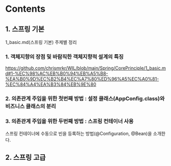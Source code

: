 # Contents

## 1. 스프링 기본

1_basic.md(스프링 기본) 주제별 정리 

### 1. 객체지향의 장점 및 바람직한 객체지향적 설계의 특징

https://github.com/chrismrkr/WIL/blob/main/Spring/CorePrinciple/1_basic.md#1-%EC%98%AC%EB%B0%94%EB%A5%B8-%EA%B0%9D%EC%B2%B4%EC%A7%80%ED%96%A5%EC%A0%81-%EC%84%A4%EA%B3%84%EB%9E%80

### 2. 의존관계 주입을 위한 첫번째 방법 : 설정 클래스(AppConfig.class)와 비즈니스 클래스의 분리


### 3. 의존관계 주입을 위한 두번째 방법 : 스프링 컨테이너 사용

스프링 컨테이너에 수동으로 빈을 등록하는 방법(@Configuration, @Bean)을 소개한다.


## 2. 스프링 고급
